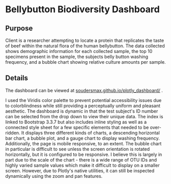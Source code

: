 # Bellybutton Biodiversity Dashboard

## Purpose

Client is a researcher attempting to locate a protein that replicates the taste of beef within the natural flora of the human bellybutton. The data collected shows demographic information for each collected sample, the top 10 specimens present in the sample, the subjects belly button washing frequency, and a bubble chart showing relative culture amounts per sample. 



## Details

The dashboard can be viewed at [soudersmax.github.io/plotly_dashboard/](https://soudersmax.github.io/plotly_dashboard/) . 



I used the Viridis color palette to prevent potential accessibility issues due to colorblindness while still providing a perceptually uniform and pleasant aesthetic. The dashboard is dynamic in that the test subject's ID  number can be selected from the drop down to view their unique data. The index is linked to Bootstrap 3.3.7 but also includes inline styling as well as a connected style sheet for a few specific elements that needed to be over-ridden. It displays three different kinds of charts, a descending horizontal bar chart, a bubble plot, and a gauge chart to display washing frequency. Additionally, the page is mobile responsive, to an extent. The bubble chart in particular is difficult to see unless the screen orientation is rotated horizontally, but it is configured to be responsive. I believe this is largely in part due to the scale of the chart - there is a wide range of OTU IDs and highly varied sample values which make it difficult to display on a smaller screen. However, due to Plotly's native utilities, it can still be inspected dynamically using the zoom and pan features. 

